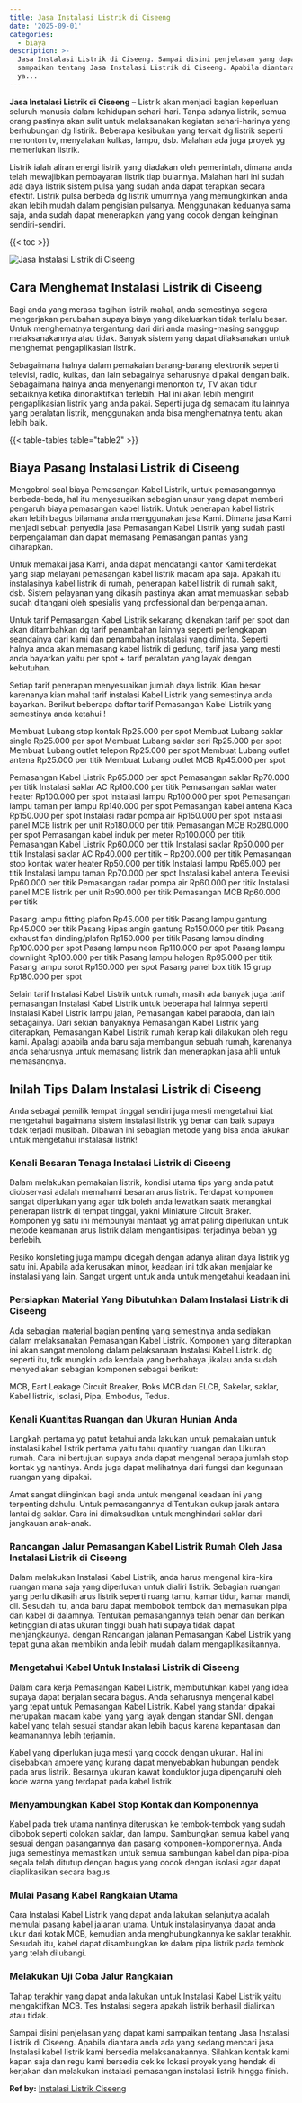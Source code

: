 ```yaml
---
title: Jasa Instalasi Listrik di Ciseeng
date: '2025-09-01'
categories:
  - biaya
description: >-
  Jasa Instalasi Listrik di Ciseeng. Sampai disini penjelasan yang dapat kami
  sampaikan tentang Jasa Instalasi Listrik di Ciseeng. Apabila diantara anda ada
  ya...
---
```


**Jasa Instalasi Listrik di Ciseeng** – Listrik akan menjadi bagian keperluan seluruh manusia dalam kehidupan sehari-hari. Tanpa adanya listrik, semua orang pastinya akan sulit untuk melaksanakan kegiatan sehari-harinya yang berhubungan dg listirik. Beberapa kesibukan yang terkait dg listrik seperti menonton tv, menyalakan kulkas, lampu, dsb. Malahan ada juga proyek yg memerlukan listrik.

Listrik ialah aliran energi listrik yang diadakan oleh pemerintah, dimana anda telah mewajibkan pembayaran listrik tiap bulannya. Malahan hari ini sudah ada daya listrik sistem pulsa yang sudah anda dapat terapkan secara efektif. Listrik pulsa berbeda dg listrik umumnya yang memungkinkan anda akan lebih mudah dalam pengisian pulsanya. Menggunakan keduanya sama saja, anda sudah dapat menerapkan yang yang cocok dengan keinginan sendiri-sendiri.

{{< toc >}}

![Jasa Instalasi Listrik di Ciseeng](/images/instalasi-listrik-murah22.png)

## Cara Menghemat Instalasi Listrik di Ciseeng

Bagi anda yang merasa tagihan listrik mahal, anda semestinya segera mengerjakan perubahan supaya biaya yang dikeluarkan tidak terlalu besar. Untuk menghematnya tergantung dari diri anda masing-masing sanggup melaksanakannya atau tidak. Banyak sistem yang dapat dilaksanakan untuk menghemat pengaplikasian listrik.

Sebagaimana halnya dalam pemakaian barang-barang elektronik seperti televisi, radio, kulkas, dan lain sebagainya seharusnya dipakai dengan baik. Sebagaimana halnya anda menyenangi menonton tv, TV akan tidur sebaiknya ketika dinonaktifkan terlebih. Hal ini akan lebih mengirit pengaplikasian listrik yang anda pakai. Seperti juga dg semacam itu lainnya yang peralatan listrik, menggunakan anda bisa menghematnya tentu akan lebih baik.

{{< table-tables table="table2" >}}

## Biaya Pasang Instalasi Listrik di Ciseeng

Mengobrol soal biaya Pemasangan Kabel Listrik, untuk pemasangannya berbeda-beda, hal itu menyesuaikan sebagian unsur yang dapat memberi pengaruh biaya pemasangan kabel listrik. Untuk penerapan kabel listrik akan lebih bagus bilamana anda menggunakan jasa Kami. Dimana jasa Kami menjadi sebuah penyedia jasa Pemasangan Kabel Listrik yang sudah pasti berpengalaman dan dapat memasang Pemasangan pantas yang diharapkan.

Untuk memakai jasa Kami, anda dapat mendatangi kantor Kami terdekat yang siap melayani pemasangan kabel listrik macam apa saja. Apakah itu instalasinya kabel listrik di rumah, penerapan kabel listrik di rumah sakit, dsb. Sistem pelayanan yang dikasih pastinya akan amat memuaskan sebab sudah ditangani oleh spesialis yang professional dan berpengalaman.

Untuk tarif Pemasangan Kabel Listrik sekarang dikenakan tarif per spot dan akan ditambahkan dg tarif penambahan lainnya seperti perlengkapan seandainya dari kami dan penambahan instalasi yang diminta. Seperti halnya anda akan memasang kabel listrik di gedung, tarif jasa yang mesti anda bayarkan yaitu per spot + tarif peralatan yang layak dengan kebutuhan.

Setiap tarif penerapan menyesuaikan jumlah daya listrik. Kian besar karenanya kian mahal tarif instalasi Kabel Listrik yang semestinya anda bayarkan. Berikut beberapa daftar tarif Pemasangan Kabel Listrik yang semestinya anda ketahui !

Membuat Lubang stop kontak Rp25.000 per spot Membuat Lubang saklar single Rp25.000 per spot Membuat Lubang saklar seri Rp25.000 per spot Membuat Lubang outlet telepon Rp25.000 per spot Membuat Lubang outlet antena Rp25.000 per titik Membuat Lubang outlet MCB Rp45.000 per spot

Pemasangan Kabel Listrik Rp65.000 per spot Pemasangan saklar Rp70.000 per titik Instalasi saklar AC Rp100.000 per titik Pemasangan saklar water heater Rp100.000 per spot Instalasi lampu Rp100.000 per spot Pemasangan lampu taman per lampu Rp140.000 per spot Pemasangan kabel antena Kaca Rp150.000 per spot Instalasi radar pompa air Rp150.000 per spot Instalasi panel MCB listrik per unit Rp180.000 per titik Pemasangan MCB Rp280.000 per spot Pemasangan kabel induk per meter Rp100.000 per titik Pemasangan Kabel Listrik Rp60.000 per titik Instalasi saklar Rp50.000 per titik Instalasi saklar AC Rp40.000 per titik – Rp200.000 per titik Pemasangan stop kontak water heater Rp50.000 per titik Instalasi lampu Rp65.000 per titik Instalasi lampu taman Rp70.000 per spot Instalasi kabel antena Televisi Rp60.000 per titik Pemasangan radar pompa air Rp60.000 per titik Instalasi panel MCB listrik per unit Rp90.000 per titik Pemasangan MCB Rp60.000 per titik

Pasang lampu fitting plafon Rp45.000 per titik Pasang lampu gantung Rp45.000 per titik Pasang kipas angin gantung Rp150.000 per titik Pasang exhaust fan dinding/plafon Rp150.000 per titik Pasang lampu dinding Rp100.000 per spot Pasang lampu neon Rp110.000 per spot Pasang lampu downlight Rp100.000 per titik Pasang lampu halogen Rp95.000 per titik Pasang lampu sorot Rp150.000 per spot Pasang panel box titik 15 grup Rp180.000 per spot

Selain tarif Instalasi Kabel Listrik untuk rumah, masih ada banyak juga tarif pemasangan Instalasi Kabel Listrik untuk beberapa hal lainnya seperti Instalasi Kabel Listrik lampu jalan, Pemasangan kabel parabola, dan lain sebagainya. Dari sekian banyaknya Pemasangan Kabel Listrik yang diterapkan, Pemasangan Kabel Listrik rumah kerap kali dilakukan oleh regu kami. Apalagi apabila anda baru saja membangun sebuah rumah, karenanya anda seharusnya untuk memasang listrik dan menerapkan jasa ahli untuk memasangnya.

## Inilah Tips Dalam Instalasi Listrik di Ciseeng


Anda sebagai pemilik tempat tinggal sendiri juga mesti mengetahui kiat mengetahui bagaimana sistem instalasi listrik yg benar dan baik supaya tidak terjadi musibah. Dibawah ini sebagian metode yang bisa anda lakukan untuk mengetahui instalasai listrik!

### Kenali Besaran Tenaga Instalasi Listrik di Ciseeng

Dalam melakukan pemakaian listrik, kondisi utama tips yang anda patut diobservasi adalah memahami besaran arus listrik. Terdapat komponen sangat diperlukan yang agar tdk boleh anda lewatkan saatk merangkai penerapan listrik di tempat tinggal, yakni Miniature Circuit Braker. Komponen yg satu ini mempunyai manfaat yg amat paling diperlukan untuk metode keamanan arus listrik dalam mengantisipasi terjadinya beban yg berlebih.

Resiko konsleting juga mampu dicegah dengan adanya aliran daya listrik yg satu ini. Apabila ada kerusakan minor, keadaan ini tdk akan menjalar ke instalasi yang lain. Sangat urgent untuk anda untuk mengetahui keadaan ini.

### Persiapkan Material Yang Dibutuhkan Dalam Instalasi Listrik di Ciseeng

Ada sebagian material bagian penting yang semestinya anda sediakan dalam melaksanakan Pemasangan Kabel Listrik. Komponen yang diterapkan ini akan sangat menolong dalam pelaksanaan Instalasi Kabel Listrik. dg seperti itu, tdk mungkin ada kendala yang berbahaya jikalau anda sudah menyediakan sebagian komponen sebagai berikut:

MCB, Eart Leakage Circuit Breaker, Boks MCB dan ELCB, Sakelar, saklar, Kabel listrik, Isolasi, Pipa, Embodus, Tedus.

### Kenali Kuantitas Ruangan dan Ukuran Hunian Anda

Langkah pertama yg patut ketahui anda lakukan untuk pemakaian untuk instalasi kabel listrik pertama yaitu tahu quantity ruangan dan Ukuran rumah. Cara ini bertujuan supaya anda dapat mengenal berapa jumlah stop kontak yg nantinya. Anda juga dapat melihatnya dari fungsi dan kegunaan ruangan yang dipakai.

Amat sangat diinginkan bagi anda untuk mengenal keadaan ini yang terpenting dahulu. Untuk pemasangannya diTentukan cukup jarak antara lantai dg saklar. Cara ini dimaksudkan untuk menghindari saklar dari jangkauan anak-anak.

### Rancangan Jalur Pemasangan Kabel Listrik Rumah Oleh Jasa Instalasi Listrik di Ciseeng

Dalam melakukan Instalasi Kabel Listrik, anda harus mengenal kira-kira ruangan mana saja yang diperlukan untuk dialiri listrik. Sebagian ruangan yang perlu dikasih arus listrik seperti ruang tamu, kamar tidur, kamar mandi, dll. Sesudah itu, anda baru dapat membobok tembok dan memasukan pipa dan kabel di dalamnya. Tentukan pemasangannya telah benar dan berikan ketinggian di atas ukuran tinggi buah hati supaya tidak dapat menjangkaunya. dengan Rancangan jalanan Pemasangan Kabel Listrik yang tepat guna akan membikin anda lebih mudah dalam mengaplikasikannya.

### Mengetahui Kabel Untuk Instalasi Listrik di Ciseeng

Dalam cara kerja Pemasangan Kabel Listrik, membutuhkan kabel yang ideal supaya dapat berjalan secara bagus. Anda seharusnya mengenal kabel yang tepat untuk Pemasangan Kabel Listrik. Kabel yang standar dipakai merupakan macam kabel yang yang layak dengan standar SNI. dengan kabel yang telah sesuai standar akan lebih bagus karena kepantasan dan keamanannya lebih terjamin.

Kabel yang diperlukan juga mesti yang cocok dengan ukuran. Hal ini disebabkan ampere yang kurang dapat menyebabkan hubungan pendek pada arus listrik. Besarnya ukuran kawat konduktor juga dipengaruhi oleh kode warna yang terdapat pada kabel listrik.

### Menyambungkan Kabel Stop Kontak dan Komponennya

Kabel pada trek utama nantinya diteruskan ke tembok-tembok yang sudah dibobok seperti colokan saklar, dan lampu. Sambungkan semua kabel yang sesuai dengan pasangannya dan pasang komponen-komponennya. Anda juga semestinya memastikan untuk semua sambungan kabel dan pipa-pipa segala telah ditutup dengan bagus yang cocok dengan isolasi agar dapat diaplikasikan secara bagus.

### Mulai Pasang Kabel Rangkaian Utama

Cara Instalasi Kabel Listrik yang dapat anda lakukan selanjutya adalah memulai pasang kabel jalanan utama. Untuk instalasinyanya dapat anda ukur dari kotak MCB, kemudian anda menghubungkannya ke saklar terakhir. Sesudah itu, kabel dapat disambungkan ke dalam pipa listrik pada tembok yang telah dilubangi.

### Melakukan Uji Coba Jalur Rangkaian

Tahap terakhir yang dapat anda lakukan untuk Instalasi Kabel Listrik yaitu mengaktifkan MCB. Tes Instalasi segera apakah listrik berhasil dialirkan atau tidak.

Sampai disini penjelasan yang dapat kami sampaikan tentang Jasa Instalasi Listrik di Ciseeng. Apabila diantara anda ada yang sedang mencari jasa Instalasi kabel listrik kami bersedia melaksanakannya. Silahkan kontak kami kapan saja dan regu kami bersedia cek ke lokasi proyek yang hendak di kerjakan dan melakukan instalasi pemasangan instalasi listrik hingga finish.

**Ref by:** [Instalasi Listrik Ciseeng](https://id.wikipedia.org/wiki/Instalasi)
